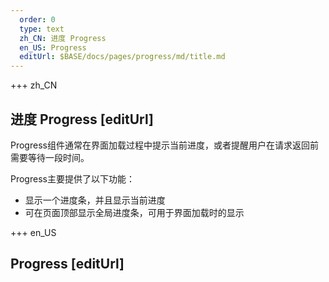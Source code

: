 ```yaml
---   
  order: 0
  type: text
  zh_CN: 进度 Progress 
  en_US: Progress
  editUrl: $BASE/docs/pages/progress/md/title.md
---      
```


+++  zh_CN
## 进度 Progress [editUrl]   
Progress组件通常在界面加载过程中提示当前进度，或者提醒用户在请求返回前需要等待一段时间。


Progress主要提供了以下功能：   

- 显示一个进度条，并且显示当前进度
- 可在页面顶部显示全局进度条，可用于界面加载时的显示

+++ en_US
## Progress [editUrl]  

